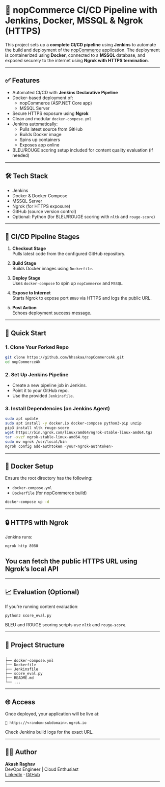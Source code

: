 # 🚀 nopCommerce CI/CD Pipeline with Jenkins, Docker, MSSQL & Ngrok (HTTPS) 

This project sets up a **complete CI/CD pipeline** using **Jenkins** to automate the build and deployment of the [nopCommerce](https://github.com/hhsakaa/nopCommerceAk) application. The deployment is containerized using **Docker**, connected to a **MSSQL** database, and exposed securely to the internet using **Ngrok with HTTPS termination**.

---

## ✅ Features

- Automated CI/CD with **Jenkins Declarative Pipeline**
- Docker-based deployment of:
  - nopCommerce (ASP.NET Core app)
  - MSSQL Server
- Secure HTTPS exposure using **Ngrok**
- Clean and modular `docker-compose.yml`
- Jenkins automatically:
  - Pulls latest source from GitHub
  - Builds Docker image
  - Spins up containers
  - Exposes app online
- BLEU/ROUGE scoring setup included for content quality evaluation (if needed)

---

## 🛠️ Tech Stack

- Jenkins
- Docker & Docker Compose
- MSSQL Server
- Ngrok (for HTTPS exposure)
- GitHub (source version control)
- Optional: Python (for BLEU/ROUGE scoring with `nltk` and `rouge-score`)

---

## 🔧 CI/CD Pipeline Stages

1. **Checkout Stage**  
   Pulls latest code from the configured GitHub repository.

2. **Build Stage**  
   Builds Docker images using `Dockerfile`.

3. **Deploy Stage**  
   Uses `docker-compose` to spin up `nopCommerce` and `MSSQL`.

4. **Expose to Internet**  
   Starts Ngrok to expose port `8080` via HTTPS and logs the public URL.

5. **Post Action**  
   Echoes deployment success message.

---

## 🚀 Quick Start

### 1. Clone Your Forked Repo

```bash
git clone https://github.com/hhsakaa/nopCommerceAk.git
cd nopCommerceAk
```

### 2. Set Up Jenkins Pipeline

- Create a new pipeline job in Jenkins.
- Point it to your GitHub repo.
- Use the provided `Jenkinsfile`.

### 3. Install Dependencies (on Jenkins Agent)

```bash
sudo apt update
sudo apt install -y docker.io docker-compose python3-pip unzip
pip3 install nltk rouge-score
wget https://bin.ngrok.com/linux/amd64/ngrok-stable-linux-amd64.tgz
tar -xvzf ngrok-stable-linux-amd64.tgz
sudo mv ngrok /usr/local/bin
ngrok config add-authtoken <your-ngrok-authtoken>
```

---

## 🐳 Docker Setup

Ensure the root directory has the following:

- `docker-compose.yml`
- `Dockerfile` (for nopCommerce build)

```bash
docker-compose up -d
```

---

## 🔒 HTTPS with Ngrok

Jenkins runs:

```bash
ngrok http 8080
```

You can fetch the public HTTPS URL using Ngrok’s local API
---

---

## 📈 Evaluation (Optional)

If you're running content evaluation:

```bash
python3 score_eval.py
```

BLEU and ROUGE scoring scripts use `nltk` and `rouge-score`.

---

## 📁 Project Structure

```
.
├── docker-compose.yml
├── Dockerfile
├── Jenkinsfile
├── score_eval.py
├── README.md
└── ...
```

---

## 🌐 Access

Once deployed, your application will be live at:

```
🔗 https://<random-subdomain>.ngrok.io
```

Check Jenkins build logs for the exact URL.

---

## 👨‍💻 Author

**Akash Raghav**  
DevOps Engineer | Cloud Enthusiast  
[LinkedIn](https://www.linkedin.com/in/hhsakaa/) · [GitHub](https://github.com/hhsakaa)

---

